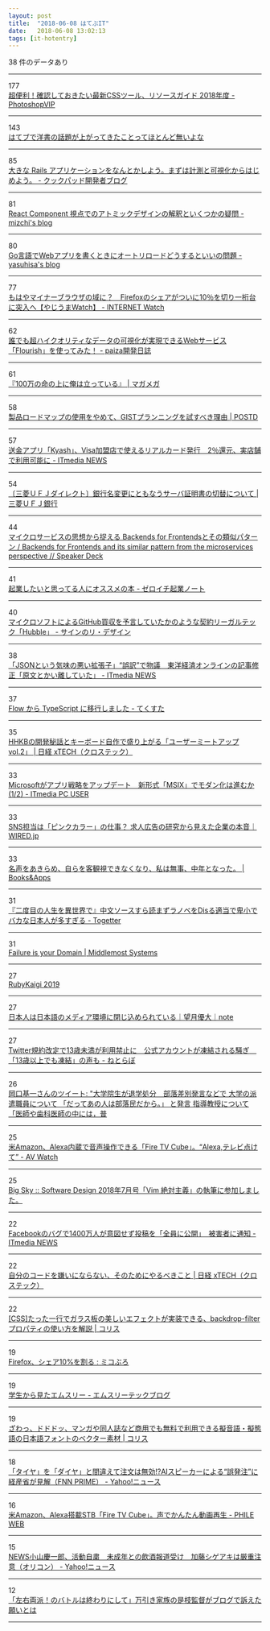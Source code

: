 ```yaml
---
layout: post
title:  "2018-06-08 はてぶIT"
date:   2018-06-08 13:02:13
tags: [it-hotentry]
---
```

38 件のデータあり

<hr><div class="row">
<div class="col-1"><span class="badge badge-pill badge-success h2">177</span></div>
<div class="col-11"><a href='http://photoshopvip.net/109315' target='_blank'>超便利！確認しておきたい最新CSSツール、リソースガイド 2018年度 - PhotoshopVIP</a></div>
</div>
<hr>
<div class="row">
<div class="col-1"><span class="badge badge-pill badge-success h2">143</span></div>
<div class="col-11"><a href='https://anond.hatelabo.jp/20180607222544' target='_blank'>はてブで洋書の話題が上がってきたことってほとんど無いよな</a></div>
</div>
<hr>
<div class="row">
<div class="col-1"><span class="badge badge-pill badge-success h2">85</span></div>
<div class="col-11"><a href='http://techlife.cookpad.com/entry/2018/06/08/080000' target='_blank'>大きな Rails アプリケーションをなんとかしよう。まずは計測と可視化からはじめよう。 - クックパッド開発者ブログ</a></div>
</div>
<hr>
<div class="row">
<div class="col-1"><span class="badge badge-pill badge-success h2">81</span></div>
<div class="col-11"><a href='http://mizchi.hatenablog.com/entry/2018/06/07/203739' target='_blank'>React Component 視点でのアトミックデザインの解釈といくつかの疑問 - mizchi's blog</a></div>
</div>
<hr>
<div class="row">
<div class="col-1"><span class="badge badge-pill badge-success h2">80</span></div>
<div class="col-11"><a href='http://www.yasuhisay.info/entry/go_web_application_auto_reload' target='_blank'>Go言語でWebアプリを書くときにオートリロードどうするといいの問題 - yasuhisa's blog</a></div>
</div>
<hr>
<div class="row">
<div class="col-1"><span class="badge badge-pill badge-success h2">77</span></div>
<div class="col-11"><a href='https://internet.watch.impress.co.jp/docs/yajiuma/1126387.html' target='_blank'>もはやマイナーブラウザの域に？　Firefoxのシェアがついに10％を切り一桁台に突入へ【やじうまWatch】 - INTERNET Watch</a></div>
</div>
<hr>
<div class="row">
<div class="col-1"><span class="badge badge-pill badge-success h2">62</span></div>
<div class="col-11"><a href='https://paiza.hatenablog.com/entry/2018/06/07/%EF%BB%BF%E8%AA%B0%E3%81%A7%E3%82%82%E8%B6%85%E3%83%8F%E3%82%A4%E3%82%AF%E3%82%AA%E3%83%AA%E3%83%86%E3%82%A3%E3%81%AA%E3%83%87%E3%83%BC%E3%82%BF%E3%81%AE%E5%8F%AF%E8%A6%96%E5%8C%96%E3%81%8C%E5%AE%9F' target='_blank'>誰でも超ハイクオリティなデータの可視化が実現できるWebサービス「Flourish」を使ってみた！ - paiza開発日誌</a></div>
</div>
<hr>
<div class="row">
<div class="col-1"><span class="badge badge-pill badge-success h2">61</span></div>
<div class="col-11"><a href='http://www.shonenmagazine.com/special/100maninochi-illustya/' target='_blank'>『100万の命の上に俺は立っている』 | マガメガ</a></div>
</div>
<hr>
<div class="row">
<div class="col-1"><span class="badge badge-pill badge-success h2">58</span></div>
<div class="col-11"><a href='https://postd.cc/why-i-stopped-using-product-roadmaps-and-switched-to-gist-planning/' target='_blank'>製品ロードマップの使用をやめて、GISTプランニングを試すべき理由 | POSTD</a></div>
</div>
<hr>
<div class="row">
<div class="col-1"><span class="badge badge-pill badge-success h2">57</span></div>
<div class="col-11"><a href='http://www.itmedia.co.jp/news/articles/1806/07/news103.html' target='_blank'>送金アプリ「Kyash」、Visa加盟店で使えるリアルカード発行　2％還元、実店舗で利用可能に - ITmedia NEWS</a></div>
</div>
<hr>
<div class="row">
<div class="col-1"><span class="badge badge-pill badge-success h2">54</span></div>
<div class="col-11"><a href='http://direct.bk.mufg.jp/info_news/20180522_server/index.html' target='_blank'>〔三菱ＵＦＪダイレクト〕銀行名変更にともなうサーバ証明書の切替について | 三菱ＵＦＪ銀行</a></div>
</div>
<hr>
<div class="row">
<div class="col-1"><span class="badge badge-pill badge-success h2">44</span></div>
<div class="col-11"><a href='https://speakerdeck.com/qsona/backends-for-frontends-and-its-similar-pattern-from-the-microservices-perspective' target='_blank'>マイクロサービスの思想から捉える Backends for Frontendsとその類似パターン / Backends for Frontends and its similar pattern from the microservices perspective // Speaker Deck</a></div>
</div>
<hr>
<div class="row">
<div class="col-1"><span class="badge badge-pill badge-success h2">41</span></div>
<div class="col-11"><a href='http://blog.zerotoone.jp/entry/2018/06/07/101641' target='_blank'>起業したいと思ってる人にオススメの本 - ゼロイチ起業ノート</a></div>
</div>
<hr>
<div class="row">
<div class="col-1"><span class="badge badge-pill badge-success h2">40</span></div>
<div class="col-11"><a href='https://www.cloudsign.jp/media/20180607-hubble' target='_blank'>マイクロソフトによるGitHub買収を予言していたかのような契約リーガルテック「Hubble」 - サインのリ・デザイン</a></div>
</div>
<hr>
<div class="row">
<div class="col-1"><span class="badge badge-pill badge-success h2">38</span></div>
<div class="col-11"><a href='http://www.itmedia.co.jp/news/articles/1806/08/news065.html' target='_blank'>「JSONという気味の悪い拡張子」“誤訳”で物議　東洋経済オンラインの記事修正「原文とかい離していた」 - ITmedia NEWS</a></div>
</div>
<hr>
<div class="row">
<div class="col-1"><span class="badge badge-pill badge-success h2">37</span></div>
<div class="col-11"><a href='http://texta.pixta.jp/entry/2018/06/07/120000' target='_blank'>Flow から TypeScript に移行しました - てくすた</a></div>
</div>
<hr>
<div class="row">
<div class="col-1"><span class="badge badge-pill badge-success h2">35</span></div>
<div class="col-11"><a href='http://tech.nikkeibp.co.jp/atcl/nxt/column/18/00157/060700011/' target='_blank'>HHKBの開発秘話とキーボード自作で盛り上がる「ユーザーミートアップ vol.2」 | 日経 xTECH（クロステック）</a></div>
</div>
<hr>
<div class="row">
<div class="col-1"><span class="badge badge-pill badge-success h2">33</span></div>
<div class="col-11"><a href='http://www.itmedia.co.jp/pcuser/articles/1806/07/news110.html' target='_blank'>Microsoftがアプリ戦略をアップデート　新形式「MSIX」でモダン化は進むか (1/2) - ITmedia PC USER</a></div>
</div>
<hr>
<div class="row">
<div class="col-1"><span class="badge badge-pill badge-success h2">33</span></div>
<div class="col-11"><a href='https://wired.jp/2018/06/08/social-media-pink-collar-job/' target='_blank'>SNS担当は「ピンクカラー」の仕事？ 求人広告の研究から見えた企業の本音｜WIRED.jp</a></div>
</div>
<hr>
<div class="row">
<div class="col-1"><span class="badge badge-pill badge-success h2">33</span></div>
<div class="col-11"><a href='https://blog.tinect.jp/?p=51933' target='_blank'>名声をあきらめ、自らを客観視できなくなり、私は無事、中年となった。 | Books&Apps</a></div>
</div>
<hr>
<div class="row">
<div class="col-1"><span class="badge badge-pill badge-success h2">31</span></div>
<div class="col-11"><a href='https://togetter.com/li/1234657' target='_blank'>『二度目の人生を異世界で』中文ソースすら読まずラノベをDisる適当で卑小でバカな日本人が多すぎる - Togetter</a></div>
</div>
<hr>
<div class="row">
<div class="col-1"><span class="badge badge-pill badge-success h2">31</span></div>
<div class="col-11"><a href='https://middlemost.com/failure-is-your-domain/' target='_blank'>Failure is your Domain | Middlemost Systems</a></div>
</div>
<hr>
<div class="row">
<div class="col-1"><span class="badge badge-pill badge-success h2">27</span></div>
<div class="col-11"><a href='https://rubykaigi.org/2019' target='_blank'>RubyKaigi 2019</a></div>
</div>
<hr>
<div class="row">
<div class="col-1"><span class="badge badge-pill badge-success h2">27</span></div>
<div class="col-11"><a href='https://note.mu/hirokim/n/n3443e2c8a4f2' target='_blank'>日本人は日本語のメディア環境に閉じ込められている｜望月優大｜note</a></div>
</div>
<hr>
<div class="row">
<div class="col-1"><span class="badge badge-pill badge-success h2">27</span></div>
<div class="col-11"><a href='http://nlab.itmedia.co.jp/nl/articles/1806/08/news055.html' target='_blank'>Twitter規約改定で13歳未満が利用禁止に　公式アカウントが凍結される騒ぎ　「13歳以上でも凍結」の声も - ねとらぼ</a></div>
</div>
<hr>
<div class="row">
<div class="col-1"><span class="badge badge-pill badge-success h2">26</span></div>
<div class="col-11"><a href='http://twitter.com/okaguchik/status/1004697213803479046' target='_blank'>岡口基一さんのツイート: "大学院生が退学処分　部落差別発言などで 大学の派遣職員について 「だってあの人は部落民だから。」 と発言 指導教授について 「医師や歯科医師の中には，普</a></div>
</div>
<hr>
<div class="row">
<div class="col-1"><span class="badge badge-pill badge-success h2">25</span></div>
<div class="col-11"><a href='https://av.watch.impress.co.jp/docs/news/1126413.html' target='_blank'>米Amazon、Alexa内蔵で音声操作できる「Fire TV Cube」。“Alexa,テレビ点けて” - AV Watch</a></div>
</div>
<hr>
<div class="row">
<div class="col-1"><span class="badge badge-pill badge-success h2">25</span></div>
<div class="col-11"><a href='https://mattn.kaoriya.net/software/vim/20180607183711.htm' target='_blank'>Big Sky :: Software Design 2018年7月号「Vim 絶対主義」の執筆に参加しました。</a></div>
</div>
<hr>
<div class="row">
<div class="col-1"><span class="badge badge-pill badge-success h2">22</span></div>
<div class="col-11"><a href='http://www.itmedia.co.jp/news/articles/1806/08/news062.html' target='_blank'>Facebookのバグで1400万人が意図せず投稿を「全員に公開」　被害者に通知 - ITmedia NEWS</a></div>
</div>
<hr>
<div class="row">
<div class="col-1"><span class="badge badge-pill badge-success h2">22</span></div>
<div class="col-11"><a href='http://tech.nikkeibp.co.jp/atcl/nxt/column/18/00240/060600009/' target='_blank'>自分のコードを嫌いにならない、そのためにやるべきこと | 日経 xTECH（クロステック）</a></div>
</div>
<hr>
<div class="row">
<div class="col-1"><span class="badge badge-pill badge-success h2">22</span></div>
<div class="col-11"><a href='https://coliss.com/articles/build-websites/operation/css/css-property-backdrop-filter.html' target='_blank'>[CSS]たった一行でガラス板の美しいエフェクトが実装できる、backdrop-filterプロパティの使い方を解説 | コリス</a></div>
</div>
<hr>
<div class="row">
<div class="col-1"><span class="badge badge-pill badge-success h2">19</span></div>
<div class="col-11"><a href='http://mikoblo.livedoor.biz/archives/9753443.html' target='_blank'>Firefox、シェア10%を割る : ミコぶろ</a></div>
</div>
<hr>
<div class="row">
<div class="col-1"><span class="badge badge-pill badge-success h2">19</span></div>
<div class="col-11"><a href='http://www.m3tech.blog/entry/2018/06/07/150142' target='_blank'>学生から見たエムスリー - エムスリーテックブログ</a></div>
</div>
<hr>
<div class="row">
<div class="col-1"><span class="badge badge-pill badge-success h2">19</span></div>
<div class="col-11"><a href='https://coliss.com/articles/freebies/free-onomatopoeia-dddfont.html' target='_blank'>ざわっ、ドドドッ、マンガや同人誌など商用でも無料で利用できる擬音語・擬態語の日本語フォントのベクター素材 | コリス</a></div>
</div>
<hr>
<div class="row">
<div class="col-1"><span class="badge badge-pill badge-success h2">18</span></div>
<div class="col-11"><a href='https://headlines.yahoo.co.jp/hl?a=20180607-00010010-fnnprimev-life' target='_blank'>「タイヤ」を「ダイヤ」と間違えて注文は無効!?AIスピーカーによる“誤発注”に経産省が見解（FNN PRIME） - Yahoo!ニュース</a></div>
</div>
<hr>
<div class="row">
<div class="col-1"><span class="badge badge-pill badge-success h2">16</span></div>
<div class="col-11"><a href='http://www.phileweb.com/news/d-av/201806/07/44203.html' target='_blank'>米Amazon、Alexa搭載STB「Fire TV Cube」。声でかんたん動画再生 - PHILE WEB</a></div>
</div>
<hr>
<div class="row">
<div class="col-1"><span class="badge badge-pill badge-success h2">15</span></div>
<div class="col-11"><a href='https://headlines.yahoo.co.jp/hl?a=20180607-00000354-oric-ent' target='_blank'>NEWS小山慶一郎、活動自粛　未成年との飲酒報道受け　加藤シゲアキは厳重注意（オリコン） - Yahoo!ニュース</a></div>
</div>
<hr>
<div class="row">
<div class="col-1"><span class="badge badge-pill badge-success h2">12</span></div>
<div class="col-11"><a href='https://www.buzzfeed.com/jp/kotahatachi/shoplifters2' target='_blank'>「左右両派！のバトルは終わりにして」万引き家族の是枝監督がブログで訴えた願いとは</a></div>
</div>
<hr>
